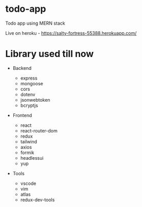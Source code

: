 # todo-app
Todo app using MERN stack

Live on heroku - https://salty-fortress-55388.herokuapp.com/

# Library used till now
* Backend
  - express
  - mongoose
  - cors
  - dotenv
  - jsonwebtoken
  - bcryptjs
  
* Frontend
  - react
  - react-router-dom
  - redux
  - tailwind
  - axios
  - formik
  - headlessui
  - yup

* Tools
  - vscode
  - vim
  - atlas
  - redux-dev-tools
